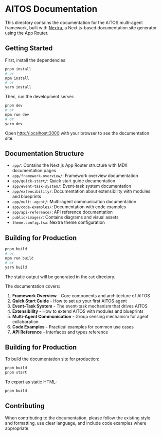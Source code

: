 # AITOS Documentation

This directory contains the documentation for the AITOS multi-agent framework, built with [Nextra](https://nextra.site/), a Next.js-based documentation site generator using the App Router.

## Getting Started

First, install the dependencies:

```bash
pnpm install
# or
npm install
# or
yarn install
```

Then, run the development server:

```bash
pnpm dev
# or
npm run dev
# or
yarn dev
```

Open [http://localhost:3000](http://localhost:3000) with your browser to see the documentation site.

## Documentation Structure

- `app/`: Contains the Next.js App Router structure with MDX documentation pages
- `app/framework-overview/`: Framework overview documentation
- `app/quick-start/`: Quick start guide documentation
- `app/event-task-system/`: Event-task system documentation
- `app/extensibility/`: Documentation about extensibility with modules and blueprints
- `app/multi-agent/`: Multi-agent communication documentation
- `app/code-examples/`: Documentation with code examples
- `app/api-reference/`: API reference documentation
- `public/images/`: Contains diagrams and visual assets
- `theme.config.tsx`: Nextra theme configuration

## Building for Production

```bash
pnpm build
# or
npm run build
# or
yarn build
```

The static output will be generated in the `out` directory.

The documentation covers:

1. **Framework Overview** - Core components and architecture of AITOS
2. **Quick Start Guide** - How to set up your first AITOS agent
3. **Event-Task System** - The event-task mechanism that drives AITOS
4. **Extensibility** - How to extend AITOS with modules and blueprints
5. **Multi-Agent Communication** - Group sensing mechanism for agent collaboration
6. **Code Examples** - Practical examples for common use cases
7. **API Reference** - Interfaces and types reference

## Building for Production

To build the documentation site for production:

```bash
pnpm build
pnpm start
```

To export as static HTML:

```bash
pnpm build
```

## Contributing

When contributing to the documentation, please follow the existing style and formatting, use clear language, and include code examples where appropriate.
